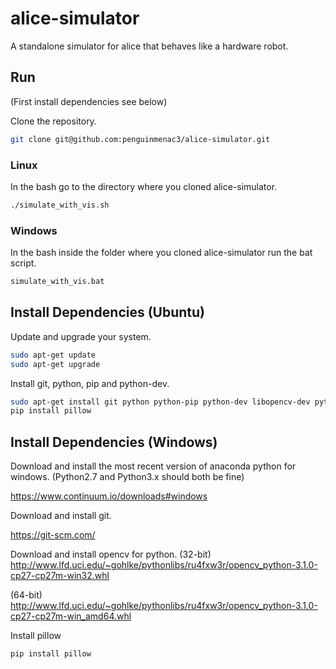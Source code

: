 # alice-simulator
A standalone simulator for alice that behaves like a hardware robot.

## Run

(First install dependencies see below)

Clone the repository.
```bash
git clone git@github.com:penguinmenac3/alice-simulator.git
```

### Linux
In the bash go to the directory where you cloned alice-simulator.
```bash
./simulate_with_vis.sh
```

### Windows

In the bash inside the folder where you cloned alice-simulator run the bat script.
```bash
simulate_with_vis.bat
```

## Install Dependencies (Ubuntu)

Update and upgrade your system.

```bash
sudo apt-get update
sudo apt-get upgrade
```

Install git, python, pip and python-dev.

```bash
sudo apt-get install git python python-pip python-dev libopencv-dev python-opencv
pip install pillow
```

## Install Dependencies (Windows)

Download and install the most recent version of anaconda python for windows. (Python2.7 and Python3.x should both be fine)

https://www.continuum.io/downloads#windows

Download and install git.

https://git-scm.com/

Download and install opencv for python.
(32-bit)
http://www.lfd.uci.edu/~gohlke/pythonlibs/ru4fxw3r/opencv_python-3.1.0-cp27-cp27m-win32.whl

(64-bit)
http://www.lfd.uci.edu/~gohlke/pythonlibs/ru4fxw3r/opencv_python-3.1.0-cp27-cp27m-win_amd64.whl

Install pillow
```bash
pip install pillow
```
